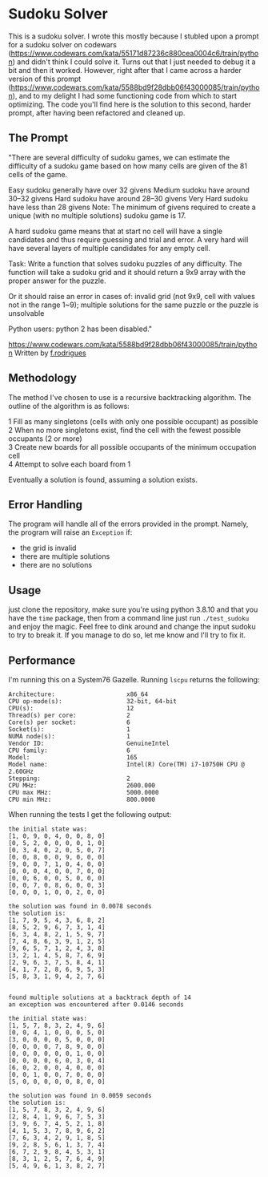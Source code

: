 # Sudoku Solver

This is a sudoku solver. I wrote this mostly because I stubled upon a prompt for a sudoku solver on codewars (https://www.codewars.com/kata/55171d87236c880cea0004c6/train/python) and didn't think I could solve it. Turns out that I just needed to debug it a bit and then it worked. However, right after that I came across a harder version of this prompt (https://www.codewars.com/kata/5588bd9f28dbb06f43000085/train/python), and to my delight I had some functioning code from which to start optimizing. The code you'll find here is the solution to this second, harder prompt, after having been refactored and cleaned up.

## The Prompt

"There are several difficulty of sudoku games, we can estimate the difficulty of a sudoku game based on how many cells are given of the 81 cells of the game.

Easy sudoku generally have over 32 givens
Medium sudoku have around 30–32 givens
Hard sudoku have around 28–30 givens
Very Hard sudoku have less than 28 givens
Note: The minimum of givens required to create a unique (with no multiple solutions) sudoku game is 17.

A hard sudoku game means that at start no cell will have a single candidates and thus require guessing and trial and error. A very hard will have several layers of multiple candidates for any empty cell.

Task:
Write a function that solves sudoku puzzles of any difficulty. The function will take a sudoku grid and it should return a 9x9 array with the proper answer for the puzzle.

Or it should raise an error in cases of: invalid grid (not 9x9, cell with values not in the range 1~9); multiple solutions for the same puzzle or the puzzle is unsolvable

Python users: python 2 has been disabled." 

https://www.codewars.com/kata/5588bd9f28dbb06f43000085/train/python
Written by [f.rodrigues](https://www.codewars.com/users/f.rodrigues)

## Methodology

The method I've chosen to use is a recursive backtracking algorithm. The outline of the algorithm is as follows:

1 Fill as many singletons (cells with only one possible occupant) as possible   
2 When no more singletons exist, find the cell with the fewest possible occupants (2 or more)  
3 Create new boards for all possible occupants of the minimum occupation cell  
4 Attempt to solve each board from 1   

Eventually a solution is found, assuming a solution exists. 

## Error Handling

The program will handle all of the errors provided in the prompt. Namely, the program will raise an `Exception` if:

- the grid is invalid
- there are multiple solutions
- there are no solutions

## Usage

just clone the repository, make sure you're using python 3.8.10 and that you have the `time` package, then from a command line just run
`./test_sudoku`
and enjoy the magic. Feel free to dink around and change the input sudoku to try to break it. If you manage to do so, let me know and I'll try to fix it.

## Performance

I'm running this on a System76 Gazelle. Running `lscpu` returns the following:
```
Architecture:                    x86_64
CPU op-mode(s):                  32-bit, 64-bit
CPU(s):                          12
Thread(s) per core:              2
Core(s) per socket:              6
Socket(s):                       1
NUMA node(s):                    1
Vendor ID:                       GenuineIntel
CPU family:                      6
Model:                           165
Model name:                      Intel(R) Core(TM) i7-10750H CPU @ 2.60GHz
Stepping:                        2
CPU MHz:                         2600.000
CPU max MHz:                     5000.0000
CPU min MHz:                     800.0000
```

When running the tests I get the following output:

```
the initial state was:
[1, 0, 9, 0, 4, 0, 0, 8, 0]
[0, 5, 2, 0, 0, 0, 0, 1, 0]
[0, 3, 4, 0, 2, 0, 5, 0, 7]
[0, 0, 8, 0, 0, 9, 0, 0, 0]
[9, 0, 0, 7, 1, 0, 4, 0, 0]
[0, 0, 0, 4, 0, 0, 7, 0, 0]
[0, 0, 6, 0, 0, 5, 0, 0, 0]
[0, 0, 7, 0, 8, 6, 0, 0, 3]
[0, 0, 0, 1, 0, 0, 2, 0, 0]

the solution was found in 0.0078 seconds
the solution is:
[1, 7, 9, 5, 4, 3, 6, 8, 2]
[8, 5, 2, 9, 6, 7, 3, 1, 4]
[6, 3, 4, 8, 2, 1, 5, 9, 7]
[7, 4, 8, 6, 3, 9, 1, 2, 5]
[9, 6, 5, 7, 1, 2, 4, 3, 8]
[3, 2, 1, 4, 5, 8, 7, 6, 9]
[2, 9, 6, 3, 7, 5, 8, 4, 1]
[4, 1, 7, 2, 8, 6, 9, 5, 3]
[5, 8, 3, 1, 9, 4, 2, 7, 6]


found multiple solutions at a backtrack depth of 14
an exception was encountered after 0.0146 seconds

the initial state was:
[1, 5, 7, 8, 3, 2, 4, 9, 6]
[0, 0, 4, 1, 0, 0, 0, 5, 0]
[3, 0, 0, 0, 0, 5, 0, 0, 0]
[0, 0, 0, 0, 7, 8, 9, 0, 0]
[0, 0, 0, 0, 0, 0, 1, 0, 0]
[0, 0, 0, 0, 6, 0, 3, 0, 4]
[6, 0, 2, 0, 0, 4, 0, 0, 0]
[0, 0, 1, 0, 0, 7, 0, 0, 0]
[5, 0, 0, 0, 0, 0, 8, 0, 0]

the solution was found in 0.0059 seconds
the solution is:
[1, 5, 7, 8, 3, 2, 4, 9, 6]
[2, 8, 4, 1, 9, 6, 7, 5, 3]
[3, 9, 6, 7, 4, 5, 2, 1, 8]
[4, 1, 5, 3, 7, 8, 9, 6, 2]
[7, 6, 3, 4, 2, 9, 1, 8, 5]
[9, 2, 8, 5, 6, 1, 3, 7, 4]
[6, 7, 2, 9, 8, 4, 5, 3, 1]
[8, 3, 1, 2, 5, 7, 6, 4, 9]
[5, 4, 9, 6, 1, 3, 8, 2, 7]
```

